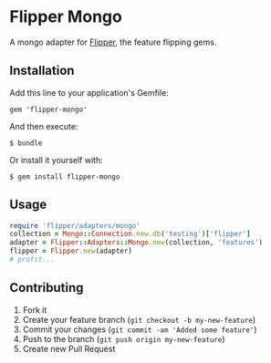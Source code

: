 # Flipper Mongo

A mongo adapter for [Flipper](https://github.com/jnunemaker/flipper), the feature flipping gems.

## Installation

Add this line to your application's Gemfile:

    gem 'flipper-mongo'

And then execute:

    $ bundle

Or install it yourself with:

    $ gem install flipper-mongo

## Usage

```ruby
require 'flipper/adapters/mongo'
collection = Mongo::Connection.new.db('testing')['flipper']
adapter = Flipper::Adapters::Mongo.new(collection, 'features')
flipper = Flipper.new(adapter)
# profit...
```

## Contributing

1. Fork it
2. Create your feature branch (`git checkout -b my-new-feature`)
3. Commit your changes (`git commit -am 'Added some feature'`)
4. Push to the branch (`git push origin my-new-feature`)
5. Create new Pull Request
